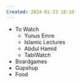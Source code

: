 ```yaml
---
Created: 2024-01-23 18:10
---
```

- To Watch
	- Yunus Emre
	- Islamic Lectures
	- Abdul Hamid
	- TabiWatch
- Boardgames
- Gupshup
- Food
